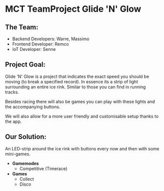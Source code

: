 # MCT TeamProject Glide 'N' Glow

## The Team:

- Backend Developers: Warre, Massimo <br>
- Frontend Developer: Remco <br>
- IoT Developer: Senne


## Project Goal:

Glide 'N' Glow is a project that indicates the exact speed you should be moving (to break a specified record). In essence its a strip of light surrounding an entire ice rink. Similar to those you can find in running tracks.

Besides racing there will also be games you can play with these lights and the accompanying buttons.

We will also allow for a more user friendly and customisable setup thanks to the app.

## Our Solution:

An LED-strip around the ice rink with buttons every now and then with some mini-games.

- **Gamemodes**
    - Competitive (Timerace)
- **Games**
    - Collect
    - Disco

